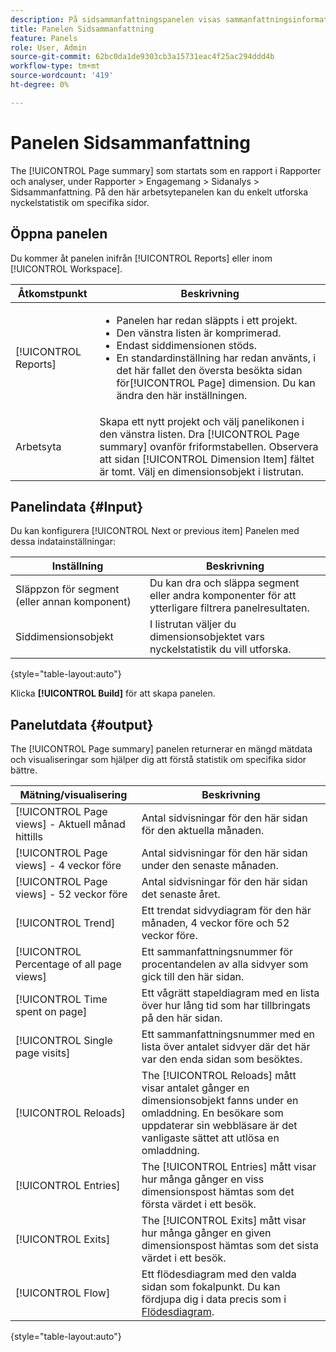 ```yaml
---
description: På sidsammanfattningspanelen visas sammanfattningsinformation för en sida som du väljer.
title: Panelen Sidsammanfattning
feature: Panels
role: User, Admin
source-git-commit: 62bc0da1de9303cb3a15731eac4f25ac294ddd4b
workflow-type: tm+mt
source-wordcount: '419'
ht-degree: 0%

---
```



# Panelen Sidsammanfattning

The [!UICONTROL Page summary] som startats som en rapport i Rapporter och analyser, under Rapporter > Engagemang > Sidanalys > Sidsammanfattning. På den här arbetsytepanelen kan du enkelt utforska nyckelstatistik om specifika sidor.

## Öppna panelen

Du kommer åt panelen inifrån [!UICONTROL Reports] eller inom [!UICONTROL Workspace].

| Åtkomstpunkt | Beskrivning |
| --- | --- |
| [!UICONTROL Reports] | <ul><li>Panelen har redan släppts i ett projekt.</li><li>Den vänstra listen är komprimerad.</li><li>Endast siddimensionen stöds.</li><li>En standardinställning har redan använts, i det här fallet den översta besökta sidan för[!UICONTROL Page] dimension. Du kan ändra den här inställningen.</li></ul> |
| Arbetsyta | Skapa ett nytt projekt och välj panelikonen i den vänstra listen. Dra [!UICONTROL Page summary] ovanför friformstabellen. Observera att sidan [!UICONTROL Dimension Item] fältet är tomt. Välj en dimensionsobjekt i listrutan. |

## Panelindata {#Input}

Du kan konfigurera [!UICONTROL Next or previous item] Panelen med dessa indatainställningar:

| Inställning | Beskrivning |
| --- | --- |
| Släppzon för segment (eller annan komponent) | Du kan dra och släppa segment eller andra komponenter för att ytterligare filtrera panelresultaten. |
| Siddimensionsobjekt | I listrutan väljer du dimensionsobjektet vars nyckelstatistik du vill utforska. |

{style=&quot;table-layout:auto&quot;}

Klicka **[!UICONTROL Build]** för att skapa panelen.

## Panelutdata {#output}

The [!UICONTROL Page summary] panelen returnerar en mängd mätdata och visualiseringar som hjälper dig att förstå statistik om specifika sidor bättre.

| Mätning/visualisering | Beskrivning |
| --- | --- |
| [!UICONTROL Page views] - Aktuell månad hittills | Antal sidvisningar för den här sidan för den aktuella månaden. |
| [!UICONTROL Page views] - 4 veckor före | Antal sidvisningar för den här sidan under den senaste månaden. |
| [!UICONTROL Page views] - 52 veckor före | Antal sidvisningar för den här sidan det senaste året. |
| [!UICONTROL Trend] | Ett trendat sidvydiagram för den här månaden, 4 veckor före och 52 veckor före. |
| [!UICONTROL Percentage of all page views] | Ett sammanfattningsnummer för procentandelen av alla sidvyer som gick till den här sidan. |
| [!UICONTROL Time spent on page] | Ett vågrätt stapeldiagram med en lista över hur lång tid som har tillbringats på den här sidan. |
| [!UICONTROL Single page visits] | Ett sammanfattningsnummer med en lista över antalet sidvyer där det här var den enda sidan som besöktes. |
| [!UICONTROL Reloads] | The [!UICONTROL Reloads] mått visar antalet gånger en dimensionsobjekt fanns under en omladdning. En besökare som uppdaterar sin webbläsare är det vanligaste sättet att utlösa en omladdning. |
| [!UICONTROL Entries] | The [!UICONTROL Entries] mått visar hur många gånger en viss dimensionspost hämtas som det första värdet i ett besök. |
| [!UICONTROL Exits] | The [!UICONTROL Exits] mått visar hur många gånger en given dimensionspost hämtas som det sista värdet i ett besök. |
| [!UICONTROL Flow] | Ett flödesdiagram med den valda sidan som fokalpunkt. Du kan fördjupa dig i data precis som i [Flödesdiagram](/help/analyze/analysis-workspace/visualizations/c-flow/creating-flow-report.md). |

{style=&quot;table-layout:auto&quot;}
